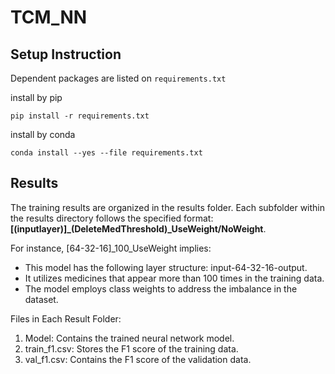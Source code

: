 # TCM_NN
## Setup Instruction

Dependent packages are listed on `requirements.txt`

install by pip
```
pip install -r requirements.txt
```

install by conda
```
conda install --yes --file requirements.txt
```

## Results
The training results are organized in the results folder. Each subfolder within the results directory follows the specified format: 
**\[(inputlayer)\]_(DeleteMedThreshold)_UseWeight/NoWeight**.

For instance, \[64-32-16\]_100_UseWeight implies:
* This model has the following layer structure: input-64-32-16-output.
* It utilizes medicines that appear more than 100 times in the training data.
* The model employs class weights to address the imbalance in the dataset.

Files in Each Result Folder:
1. Model: Contains the trained neural network model.
2. train_f1.csv: Stores the F1 score of the training data.
3. val_f1.csv: Contains the F1 score of the validation data.
